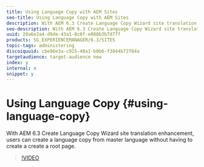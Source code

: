 ```yaml
---
title: Using Language Copy with AEM Sites
seo-title: Using Language Copy with AEM Sites
description: With AEM 6.3 Create Language Copy Wizard site translation enhancement, users can create a  language copy from master language without having to create a create a root page. 
seo-description: With AEM 6.3 Create Language Copy Wizard site translation enhancement, users can create a  language copy from master language without having to create a create a root page. 
uuid: 20a6e2a4-d9de-43a1-8c0f-e080b3b7d77f
products: SG_EXPERIENCEMANAGER/6.3/SITES
topic-tags: administering
discoiquuid: cbe96e3a-c915-48a1-b0b6-f3844b72f84a
targetaudience: target-audience new
index: y
internal: n
snippet: y
---
```


# Using Language Copy {#using-language-copy}

With AEM 6.3 Create Language Copy Wizard site translation enhancement, users can create a  language copy from master language without having to create a create a root page.

>[!VIDEO](https://video.tv.adobe.com/v/17116/?quality=9)

